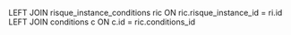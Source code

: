 LEFT JOIN risque_instance_conditions ric ON ric.risque_instance_id = ri.id
LEFT JOIN conditions c ON c.id = ric.conditions_id

